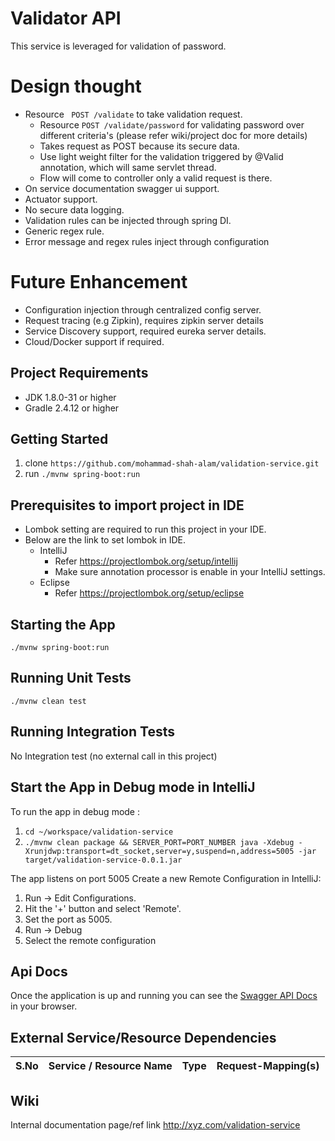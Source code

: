 # Validator API
This service is leveraged for validation of password.

# Design thought

* Resource ` POST /validate` to take validation request.
    * Resource `POST /validate/password` for validating password over different criteria's (please refer wiki/project doc for more details)
    * Takes request as POST because its secure data.
    * Use light weight filter for the validation triggered by @Valid annotation, which will same servlet thread.
    * Flow will come to controller only a valid request is there.
* On service documentation swagger ui support.
* Actuator support.
* No secure data logging.
* Validation rules can be injected through spring DI.
* Generic regex rule.
* Error message and regex rules inject through configuration

# Future Enhancement

* Configuration injection through centralized config server.
* Request tracing (e.g Zipkin), requires zipkin server details
* Service Discovery support, required eureka server details.
* Cloud/Docker support if required.

## Project Requirements
- JDK 1.8.0-31 or higher
- Gradle 2.4.12 or higher

## Getting Started
1. clone `https://github.com/mohammad-shah-alam/validation-service.git`
1. run `./mvnw spring-boot:run`

## Prerequisites to import project in IDE

* Lombok setting are required to run this project in your IDE.
* Below are the link to set lombok in IDE.
    * IntelliJ 
        * Refer https://projectlombok.org/setup/intellij
        * Make sure annotation processor is enable in your IntelliJ settings.
    * Eclipse 
        * Refer https://projectlombok.org/setup/eclipse

## Starting the App
`./mvnw spring-boot:run`

## Running Unit Tests
`./mvnw clean test`

## Running Integration Tests
No Integration test (no external call in this project)

## Start the App in Debug mode in IntelliJ

To run the app in debug mode :

1. `cd ~/workspace/validation-service`
1. `./mvnw clean package && SERVER_PORT=PORT_NUMBER java -Xdebug -Xrunjdwp:transport=dt_socket,server=y,suspend=n,address=5005 -jar target/validation-service-0.0.1.jar` 

The app listens on port 5005
Create a new Remote Configuration in IntelliJ:

1. Run -> Edit Configurations. 
1. Hit the '+' button and select 'Remote'. 
1. Set the port as 5005.
1. Run -> Debug
1. Select the remote configuration

## Api Docs
Once the application is up and running you can see the [Swagger API Docs](http://localhost:8081/swagger-ui.html) in your browser.

## External Service/Resource Dependencies 

S.No|Service / Resource Name | Type | Request-Mapping(s) 
---|---|---|---|

## Wiki
 Internal documentation page/ref link http://xyz.com/validation-service


